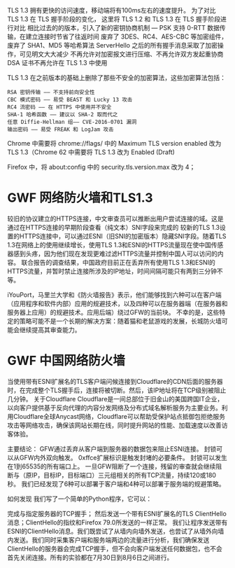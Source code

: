 
TLS 1.3 拥有更快的访问速度，移动端将有100ms左右的速度提升。
	为了对比 TLS 1.3 在 TLS 握手阶段的变化， 这里将 TLS 1.2 和 TLS 1.3 在 TLS 握手阶段进行对比
	相比过去的的版本，引入了新的密钥协商机制 — PSK
	支持 0-RTT 数据传输，在建立连接时节省了往返时间
	废弃了 3DES、RC4、AES-CBC 等加密组件，废弃了 SHA1、MD5 等哈希算法
	ServerHello 之后的所有握手消息采取了加密操作，可见明文大大减少
	不再允许对加密报文进行压缩、不再允许双方发起重协商
	DSA 证书不再允许在 TLS 1.3 中使用
 
TLS 1.3 在之前版本的基础上删除了那些不安全的加密算法，这些加密算法包括：

	RSA 密钥传输 —— 不支持前向安全性
	CBC 模式密码 —— 易受 BEAST 和 Lucky 13 攻击
	RC4 流密码 —— 在 HTTPS 中使用并不安全
	SHA-1 哈希函数 —— 建议以 SHA-2 取而代之
	任意 Diffie-Hellman 组—— CVE-2016-0701 漏洞
	输出密码 —— 易受 FREAK 和 LogJam 攻击
 

 Chrome 中需要将 chrome://flags/ 中的 Maximum TLS version enabled 改为 TLS 1.3（Chrome 62 中需要将 TLS 1.3 改为 Enabled (Draft)

Firefox 中，将 about:config 中的 security.tls.version.max 改为 4；

# GWF 网络防火墙和TLS1.3
较旧的协议建立的HTTPS连接，中文审查员可以推断出用户尝试连接的域。这是通过在HTTPS连接的早期阶段查看（纯文本）SNI字段来完成的
较新的TLS 1.3设置的HTTPS连接中，可以通过ESNI（旧SNI的加密版本）隐藏SNI字段。随着TLS 1.3在网络上的使用继续增长，使用TLS 1.3和ESNI的HTTPS流量现在使中国传感器感到头疼，因为他们现在发现更难过滤HTTPS流量并控制中国人可以访问的内容。
联合报告的调查结果，中国政府目前正在丢弃所有使用TLS 1.3和ESNI的HTTPS流量，并暂时禁止连接所涉及的IP地址，时间间隔可能只有两到三分钟不等。

iYouPort，马里兰大学和《防火墙报告》表示，他们能够找到六种可以在客户端（应用程序和软件内部）应用的规避技术，以及四种可以在服务器端（在服务器和服务器上应用）的规避技术。应用后端）绕过GFW的当前块。
不幸的是，这些特定的策略可能不是一个长期的解决方案：随着猫和老鼠游戏的发展，长城防火墙可能会继续提高其审查能力。


# GWF 中国网络防火墙
当使用带有ESNI扩展名的TLS客户端问候连接到Cloudflare的CDN后面的服务器时，在完成整个TLS握手后，连接将被切断。然后，该IP地址将在TCP级别被阻止几分钟。
关于Cloudflare
Cloudflare是一间总部位于旧金山的美国跨国IT企业，以向客户提供基于反向代理的内容分发网络及分布式域名解析服务为主要业务。利用Cloudflare全球Anycast网络，Cloudflare可以帮助受保护站点抵御包拒绝服务攻击等网络攻击，确保该网站长期在线，同时提升网站的性能、加载速度以改善访客体验。

主要结论：
GFW通过丢弃从客户端到服务器的数据包来阻止ESNI连接。
封锁可以从GFW内外双向触发。
0xffce扩展标识是触发封堵的必要条件。
封锁可以发生在1到65535的所有端口上。
一旦GFW阻断了一个连接，残留的审查就会继续阻断与（原IP，目标IP，目标端口）三元组相关的所有TCP流量，持续120或180秒。
我们已经发现了6种可以部署于客户端和4种可以部署于服务端的规避策略。

如何发现
我们写了一个简单的Python程序，它可以：

完成与指定服务器的TCP握手；
然后发送一个带有ESNI扩展名的TLS ClientHello消息；ClientHello的指纹和Firefox 79.0所发送的一样正常。
我们让程序发送带有ESNI的ClientHello消息。我们既尝试了从墙内向墙外发送，也尝试了从墙外向墙内发送。我们同时采集客户端和服务端两边的流量进行分析，我们确保发送ClientHello的服务器会完成TCP握手，但不会向客户端发送任何数据包，也不会首先关闭连接。所有的实验都在7月30日到8月6日之间进行。


